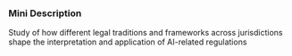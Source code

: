 ### Mini Description

Study of how different legal traditions and frameworks across jurisdictions shape the interpretation and application of AI-related regulations
